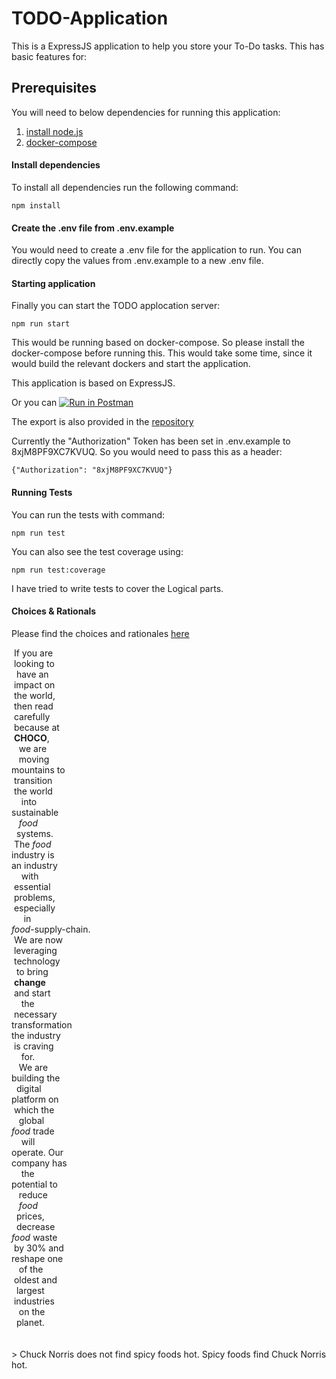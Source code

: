 # TODO-Application
This is a ExpressJS application to help you store your To-Do tasks.
This has basic features for: 

## Prerequisites
You will need to below dependencies for running this application: 
1. [install node.js](https://nodejs.org/en/download)
2. [docker-compose](https://docs.docker.com/compose/install/)

#### Install dependencies

To install all dependencies run the following command:
```
npm install
```

#### Create the .env file from .env.example
You would need to create a .env file for the application to run. 
You can directly copy the values from .env.example to a new .env file. 

#### Starting application

Finally you can start the TODO applocation server:

```
npm run start
```
This would be running based on docker-compose. So please install the docker-compose before running this.
This would take some time, since it would build the relevant dockers and start the application. 

This application is based on ExpressJS.

Or you can [![Run in Postman](https://run.pstmn.io/button.svg)](https://app.getpostman.com/run-collection/ce93b0ae3b8ebbae89aa)

The export is also provided in the [repository](TODO-Application.postman_collection.json)

Currently the "Authorization" Token has been set in .env.example to 8xjM8PF9XC7KVUQ. 
So you would need to pass this as a header:
```
{"Authorization": "8xjM8PF9XC7KVUQ"}
```

#### Running Tests
You can run the tests with command: 
```
npm run test
```

You can also see the test coverage using: 
```
npm run test:coverage
```
I have tried to write tests to cover the Logical parts.


#### Choices & Rationals
Please find the choices and rationales [here](./choices-and-rationales/README.md)
  
&nbsp;If&nbsp;you&nbsp;are&nbsp;<br/>&nbsp;looking&nbsp;to&nbsp;<br/>&nbsp;&nbsp;have&nbsp;an&nbsp;&nbsp;&nbsp;<br/>&nbsp;impact&nbsp;on&nbsp;&nbsp;<br/>&nbsp;the&nbsp;world,&nbsp;<br/>&nbsp;then&nbsp;read&nbsp;&nbsp;<br/>&nbsp;carefully&nbsp;&nbsp;<br/>&nbsp;because&nbsp;at&nbsp;<br/>&nbsp;**CHOCO**,&nbsp;<br/>&nbsp;&nbsp;&nbsp;we&nbsp;are&nbsp;&nbsp;&nbsp;<br/>&nbsp;&nbsp;&nbsp;moving&nbsp;&nbsp;&nbsp;<br/>mountains&nbsp;to<br/>&nbsp;transition&nbsp;<br/>&nbsp;the&nbsp;world&nbsp;&nbsp;<br/>&nbsp;&nbsp;&nbsp;&nbsp;into&nbsp;&nbsp;&nbsp;&nbsp;<br/>sustainable&nbsp;<br/>&nbsp;&nbsp;&nbsp;*food*&nbsp;&nbsp;&nbsp;<br/>&nbsp;&nbsp;systems.&nbsp;&nbsp;<br/>&nbsp;The&nbsp;*food*&nbsp;<br/>industry&nbsp;is&nbsp;<br/>an&nbsp;industry&nbsp;<br/>&nbsp;&nbsp;&nbsp;&nbsp;with&nbsp;&nbsp;&nbsp;&nbsp;<br/>&nbsp;essential&nbsp;&nbsp;<br/>&nbsp;problems,&nbsp;&nbsp;<br/>&nbsp;especially&nbsp;<br/>&nbsp;&nbsp;&nbsp;&nbsp;&nbsp;in&nbsp;&nbsp;&nbsp;&nbsp;&nbsp;<br/>*food*-supply-chain.<br/>&nbsp;We&nbsp;are&nbsp;now&nbsp;<br/>&nbsp;leveraging&nbsp;<br/>&nbsp;technology&nbsp;<br/>&nbsp;&nbsp;to&nbsp;bring&nbsp;&nbsp;<br/>&nbsp;**change**&nbsp;<br/>&nbsp;and&nbsp;start&nbsp;&nbsp;<br/>&nbsp;&nbsp;&nbsp;&nbsp;the&nbsp;&nbsp;&nbsp;&nbsp;&nbsp;<br/>&nbsp;necessary&nbsp;&nbsp;<br/>transformation<br/>the&nbsp;industry<br/>&nbsp;is&nbsp;craving&nbsp;<br/>&nbsp;&nbsp;&nbsp;&nbsp;for.&nbsp;&nbsp;&nbsp;&nbsp;<br/>&nbsp;&nbsp;&nbsp;We&nbsp;are&nbsp;&nbsp;&nbsp;<br/>building&nbsp;the<br/>&nbsp;&nbsp;digital&nbsp;&nbsp;&nbsp;<br/>platform&nbsp;on&nbsp;<br/>&nbsp;which&nbsp;the&nbsp;&nbsp;<br/>&nbsp;&nbsp;&nbsp;global&nbsp;&nbsp;&nbsp;<br/>*food*&nbsp;trade<br/>&nbsp;&nbsp;&nbsp;&nbsp;will&nbsp;&nbsp;&nbsp;&nbsp;<br/>operate.&nbsp;Our<br/>company&nbsp;has&nbsp;<br/>&nbsp;&nbsp;&nbsp;&nbsp;the&nbsp;&nbsp;&nbsp;&nbsp;&nbsp;<br/>potential&nbsp;to<br/>&nbsp;&nbsp;&nbsp;reduce&nbsp;&nbsp;&nbsp;<br/>&nbsp;&nbsp;&nbsp;*food*&nbsp;&nbsp;&nbsp;<br/>&nbsp;&nbsp;prices,&nbsp;&nbsp;&nbsp;<br/>&nbsp;&nbsp;decrease&nbsp;&nbsp;<br/>*food*&nbsp;waste<br/>&nbsp;by&nbsp;30%&nbsp;and&nbsp;<br/>reshape&nbsp;one&nbsp;<br/>&nbsp;&nbsp;&nbsp;of&nbsp;the&nbsp;&nbsp;&nbsp;<br/>&nbsp;oldest&nbsp;and&nbsp;<br/>&nbsp;&nbsp;largest&nbsp;&nbsp;&nbsp;<br/>&nbsp;industries&nbsp;<br/>&nbsp;&nbsp;&nbsp;on&nbsp;the&nbsp;&nbsp;&nbsp;<br/>&nbsp;&nbsp;planet.&nbsp;&nbsp;&nbsp;<br/><br> <br> >  Chuck Norris does not find spicy foods hot. Spicy foods find Chuck Norris hot.
